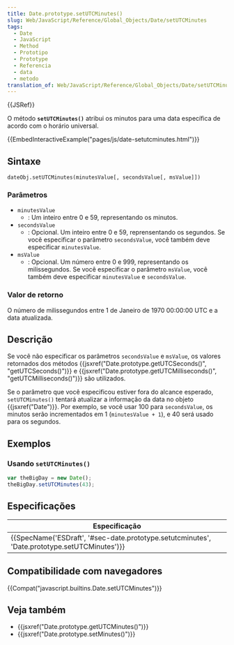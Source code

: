 ```yaml
---
title: Date.prototype.setUTCMinutes()
slug: Web/JavaScript/Reference/Global_Objects/Date/setUTCMinutes
tags:
  - Date
  - JavaScript
  - Method
  - Prototipo
  - Prototype
  - Referencia
  - data
  - metodo
translation_of: Web/JavaScript/Reference/Global_Objects/Date/setUTCMinutes
---
```

{{JSRef}}

O método **`setUTCMinutes()`** atribui os minutos para uma data específica de acordo com o horário universal.

{{EmbedInteractiveExample("pages/js/date-setutcminutes.html")}}

## Sintaxe

```
dateObj.setUTCMinutes(minutesValue[, secondsValue[, msValue]])
```

### Parâmetros

- `minutesValue`
  - : Um inteiro entre 0 e 59, representando os minutos.
- `secondsValue`
  - : Opcional. Um inteiro entre 0 e 59, reprensentando os segundos. Se vocẽ especificar o parâmetro `secondsValue`, você também deve especificar `minutesValue`.
- `msValue`
  - : Opcional. Um número entre 0 e 999, representando os milissegundos. Se você especificar o parâmetro `msValue`, você também deve especificar `minutesValue` e `secondsValue`.

### Valor de retorno

O número de milissegundos entre 1 de Janeiro de 1970 00:00:00 UTC e a data atualizada.

## Descrição

Se vocẽ não especificar os parâmetros `secondsValue` e `msValue`, os valores retornados dos métodos {{jsxref("Date.prototype.getUTCSeconds()", "getUTCSeconds()")}} e {{jsxref("Date.prototype.getUTCMilliseconds()", "getUTCMilliseconds()")}} são utilizados.

Se o parâmetro que você especificou estiver fora do alcance esperado, `setUTCMinutes()` tentará atualizar a informação da data no objeto {{jsxref("Date")}}. Por exemplo, se você usar 100 para `secondsValue`, os minutos serão incrementados em 1 (`minutesValue + 1`), e 40 será usado para os segundos.

## Exemplos

### Usando `setUTCMinutes()`

```js
var theBigDay = new Date();
theBigDay.setUTCMinutes(43);
```

## Especificações

| Especificação                                                                                                                |
| ---------------------------------------------------------------------------------------------------------------------------- |
| {{SpecName('ESDraft', '#sec-date.prototype.setutcminutes', 'Date.prototype.setUTCMinutes')}} |

## Compatibilidade com navegadores

{{Compat("javascript.builtins.Date.setUTCMinutes")}}

## Veja também

- {{jsxref("Date.prototype.getUTCMinutes()")}}
- {{jsxref("Date.prototype.setMinutes()")}}
